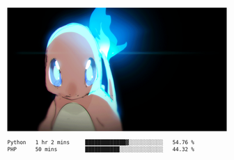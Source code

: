 [gif]: https://raw.githubusercontent.com/uysalserkan/uysalserkan/master/charmander-2.gif

![gif]

<!--
<div align="center">
<p>Profile Visitor Counter</p>
<img src="https://profile-counter.glitch.me/uysalserkan/count.svg" alt="hit counter" align="center">
</div>
-->
<!--START_SECTION:waka-->
```text
Python   1 hr 2 mins     █████████████▓░░░░░░░░░░░   54.76 % 
PHP      50 mins         ███████████░░░░░░░░░░░░░░   44.32 % 
```
<!--END_SECTION:waka-->

